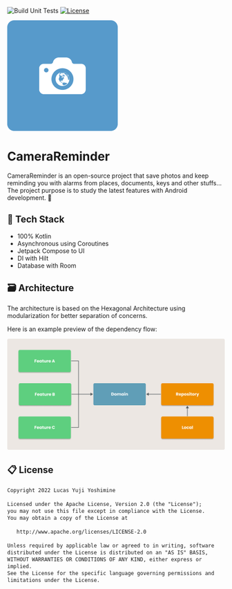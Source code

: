![Build Unit Tests](https://github.com/devlucasyuji/camerareminder/actions/workflows/workflow.yml/badge.svg)
[![License](https://img.shields.io/badge/License-Apache%202.0-blue.svg)](https://opensource.org/licenses/Apache-2.0)

<img src="assets/icon.png" />

# CameraReminder

CameraReminder is an open-source project that save photos and keep reminding you with alarms from places, documents, keys and other stuffs... The project purpose is to study the latest features with Android development. 🚀

## 📗 Tech Stack

- 100% Kotlin
- Asynchronous using Coroutines
- Jetpack Compose to UI
- DI with Hilt
- Database with Room

## 🗃 Architecture 

The architecture is based on the Hexagonal Architecture using modularization for better separation of concerns.

Here is an example preview of the dependency flow:

<img src="assets/example-architecture.jpg" width="850px"/>

## 📋 License

```
Copyright 2022 Lucas Yuji Yoshimine

Licensed under the Apache License, Version 2.0 (the "License");
you may not use this file except in compliance with the License.
You may obtain a copy of the License at

   http://www.apache.org/licenses/LICENSE-2.0

Unless required by applicable law or agreed to in writing, software
distributed under the License is distributed on an "AS IS" BASIS,
WITHOUT WARRANTIES OR CONDITIONS OF ANY KIND, either express or implied.
See the License for the specific language governing permissions and
limitations under the License.
```
